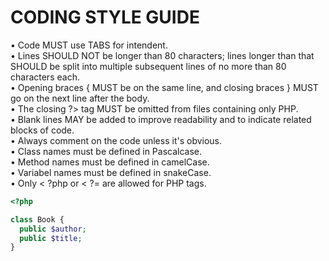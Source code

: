 <h1>CODING STYLE GUIDE</h1>

<article>
•	Code MUST use TABS for intendent.<br>
•	Lines SHOULD NOT be longer than 80 characters; lines longer than that SHOULD be split into multiple subsequent lines of no more than 80     characters each.<br>
•	Opening braces { MUST be on the same line, and closing braces } MUST go on the next line after the body.<br>
•	The closing ?> tag MUST be omitted from files containing only PHP.<br>
•	Blank lines MAY be added to improve readability and to indicate related blocks of code.<br>
•	Always comment on the code unless it's obvious.<br>
•	Class names must be defined in Pascalcase.<br>
•	Method names must be defined in camelCase.<br>
•	Variabel names must be defined in snakeCase.<br>
•	Only < ?php  or < ?=   are allowed for PHP tags.<br>
</article>

```php
<?php

class Book {
  public $author;
  public $title;
}
```
